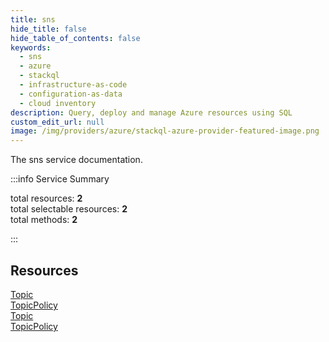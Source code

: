 ```yaml
---
title: sns
hide_title: false
hide_table_of_contents: false
keywords:
  - sns
  - azure
  - stackql
  - infrastructure-as-code
  - configuration-as-data
  - cloud inventory
description: Query, deploy and manage Azure resources using SQL
custom_edit_url: null
image: /img/providers/azure/stackql-azure-provider-featured-image.png
---
```


The sns service documentation.

:::info Service Summary

<div class="row">
<div class="providerDocColumn">
<span>total resources:&nbsp;<b>2</b></span><br />
<span>total selectable resources:&nbsp;<b>2</b></span><br />
<span>total methods:&nbsp;<b>2</b></span><br />
</div>
</div>

:::

## Resources
<div class="row">
<div class="providerDocColumn">
<a href="/providers/azure/sns/Topic/">Topic</a><br />
<a href="/providers/azure/sns/TopicPolicy/">TopicPolicy</a>
</div>
<div class="providerDocColumn">
<a href="/providers/azure/sns/Topic/">Topic</a><br />
<a href="/providers/azure/sns/TopicPolicy/">TopicPolicy</a>
</div>
</div>